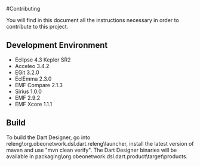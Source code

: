 #Contributing

You will find in this document all the instructions necessary in order to contribute to this project.

## Development Environment
* Eclipse 4.3 Kepler SR2
* Acceleo 3.4.2
* EGit 3.2.0
* EclEmma 2.3.0
* EMF Compare 2.1.3
* Sirius 1.0.0
* EMF 2.9.2
* EMF Xcore 1.1.1

## Build
To build the Dart Designer, go into releng\org.obeonetwork.dsl.dart.releng\launcher, install the latest version of maven and use "mvn clean verify". The Dart Designer binaries will be available in packaging\org.obeonetwork.dsl.dart.product\target\products.